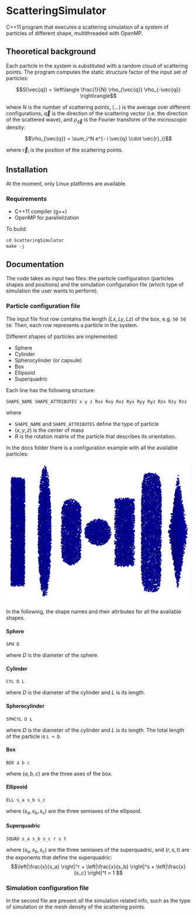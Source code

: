 # ScatteringSimulator

C++11 program that executes a scattering simulation of a system of particles of different shape, multithreaded with OpenMP.

## Theoretical background

Each particle in the system is substituted with a random cloud of scattering points. The program computes the static structure factor of the input set of particles:

$$S(\vec{q}) = \left\langle \frac{1}{N} \rho_{\vec{q}} \rho_{-\vec{q}} \right\rangle$$

where $N$ is the number of scattering points, $\langle ... \rangle$ is the average over different configurations, $\vec{q}$ is the direction of the scattering vector (i.e. the direction of the scattered wave), and $\rho_{\vec{q}}$ is the Fourier transform of the microscopic density:

$$\rho_{\vec{q}} = \sum_i^N e^{- i \vec{q} \cdot \vec{r}_i}$$

where $\vec{r}_i$ is the position of the scattering points.

## Installation

At the moment, only Linux platforms are available.

### Requirements

* C++11 compiler (g++)
* OpenMP for parallelization

To build:

```
cd ScatteringSimulator
make -j
```

## Documentation

The code takes as input two files: the particle configuration (particles shapes and positions) and the simulation configuration file (which type of simulation the user wants to perform).

### Particle configuration file

The input file first row contains the length $(Lx, Ly, Lz)$ of the box, e.g. ```50 50 50```. Then, each row represents a particle in the system.

Different shapes of particles are implemented:
* Sphere
* Cylinder
* Spherocylinder (or capsule)
* Box
* Ellipsoid
* Superquadric

Each line has the following structure:

```
SHAPE_NAME SHAPE_ATTRIBUTES x y z Rxx Rxy Rxz Ryx Ryy Ryz Rzx Rzy Rzz
```

where 
* ```SHAPE_NAME``` and ```SHAPE_ATTRIBUTES``` define the type of particle
* $(x, y, z)$ is the center of mass
* $R$ is the rotation matrix of the particle that describes its orientation.

In the docs folder there is a configuration example with all the available particles:

![Available particle shapes](/docs/particleShapesExample.png)

In the following, the shape names and their attributes for all the available shapes.

#### Sphere
```
SPH D
```
where $D$ is the diameter of the sphere.

#### Cylinder
```
CYL D L
```
where $D$ is the diameter of the cylinder and $L$ is its length.

#### Spherocylinder
```
SPHCYL D L
```
where $D$ is the diameter of the cylinder and $L$ is its length. The total length of the particle is ```L + D```.

#### Box
```
BOX a b c
```
where $(a, b, c)$ are the three axes of the box.

#### Ellipsoid
```
ELL s_a s_b s_c
```
where $(s_a, s_b, s_c)$ are the three semiaxes of the ellipsoid.

#### Superquadric
```
SQUAD s_a s_b s_c r s t
```
where $(s_a, s_b, s_c)$ are the three semiaxes of the superquadric, and $(r, s, t)$ are the exponents that define the superquadric:
$$\left|\frac{x}{s_a} \right|^r + \left|\frac{x}{s_b} \right|^s + \left|\frac{x}{s_c} \right|^t = 1 $$

### Simulation configuration file

In the second file are present all the simulation related info, such as the type of simulation or the mesh density of the scattering points.